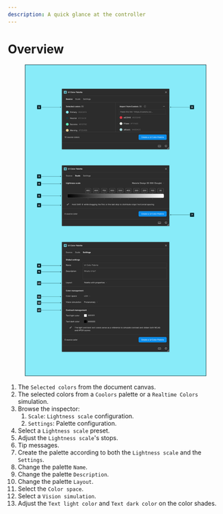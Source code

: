 ```yaml
---
description: A quick glance at the controller
---
```


# Overview

<figure><img src="../.gitbook/assets/create_palette-overview.png" alt=""><figcaption></figcaption></figure>

1. The `Selected colors` from the document canvas.
2. The selected colors from a `Coolors` palette or a `Realtime Colors` simulation.
3. Browse the inspector:
   1. `Scale`: `Lightness scale` configuration.
   2. `Settings`: Palette configuration.
4. Select a `Lightness scale` preset.
5. Adjust the `Lightness scale`'s stops.
6. Tip messages.
7. Create the palette according to both the `Lightness scale` and the `Settings`.
8. Change the palette `Name`.
9. Change the palette `Description`.
10. Change the palette `Layout`.
11. Select the `Color space`.
12. Select a `Vision simulation`.
13. Adjust the `Text light color` and `Text dark color` on the color shades.
